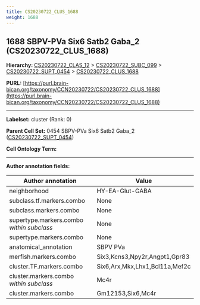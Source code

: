 ```yaml
---
title: CS20230722_CLUS_1688
weight: 1688
---
```

## 1688 SBPV-PVa Six6 Satb2 Gaba_2 (CS20230722_CLUS_1688)
<b>Hierarchy: </b>
[CS20230722_CLAS_12](../CS20230722_CLAS_12) >
[CS20230722_SUBC_099](../CS20230722_SUBC_099) >
[CS20230722_SUPT_0454](../CS20230722_SUPT_0454) >
[CS20230722_CLUS_1688](../CS20230722_CLUS_1688)

**PURL:** [https://purl.brain-bican.org/taxonomy/CCN20230722/CS20230722_CLUS_1688](https://purl.brain-bican.org/taxonomy/CCN20230722/CS20230722_CLUS_1688)

---


**Labelset:** cluster (Rank: 0)

**Parent Cell Set:** 0454 SBPV-PVa Six6 Satb2 Gaba_2 ([CS20230722_SUPT_0454](../CS20230722_SUPT_0454))



**Cell Ontology Term:** 

[MARKER GENES.]: #


---

[TRANSFERRED ANNOTATIONS.]: #


[AUTHOR ANNOTATION FIELDS.]: #


**Author annotation fields:**

| Author annotation | Value |
|-------------------|-------|
|neighborhood|HY-EA-Glut-GABA|
|subclass.tf.markers.combo|None|
|subclass.markers.combo|None|
|supertype.markers.combo _within subclass_|None|
|supertype.markers.combo|None|
|anatomical_annotation|SBPV PVa|
|merfish.markers.combo|Six3,Kcns3,Npy2r,Angpt1,Gpr83|
|cluster.TF.markers.combo|Six6,Arx,Mkx,Lhx1,Bcl11a,Mef2c|
|cluster.markers.combo _within subclass_|Mc4r|
|cluster.markers.combo|Gm12153,Six6,Mc4r|
